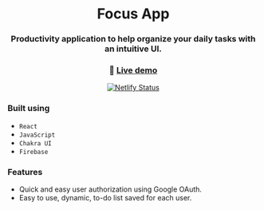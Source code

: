 <div align="center">

# Focus App

### Productivity application to help organize your daily tasks with an intuitive UI.

### 🔗 [**Live demo**](https://gentle-dodol-dc3d4e.netlify.app)

[![Netlify Status](https://api.netlify.com/api/v1/badges/cedd265e-ed2b-4e5a-b13f-1a7e55f938eb/deploy-status)](https://app.netlify.com/sites/gentle-dodol-dc3d4e/deploys)

</div>

### Built using

- `React`
- `JavaScript`
- `Chakra UI`
- `Firebase`

### Features

- Quick and easy user authorization using Google OAuth.
- Easy to use, dynamic, to-do list saved for each user.